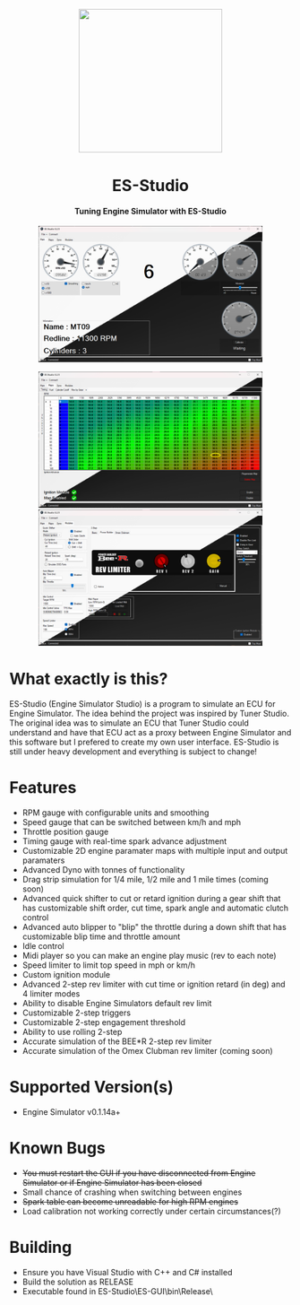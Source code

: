 <p align="center">
  <img width="256" height="256" src="https://github.com/RealIndica/ES-Studio/blob/main/preview/icon.png?raw=true">
</p>

<h1 align="center">ES-Studio</h1>
<h4 align="center">Tuning Engine Simulator with ES-Studio</h4>

<p align="center">
  <img src='preview/UI.png' width='400'>
</p>
<p float="left" align="center">
  <img src='preview/UI-Map.png' width='400'>
  <img src='preview/UI-Modules.png' width='400'>
</p>

# What exactly is this?
ES-Studio (Engine Simulator Studio) is a program to simulate an ECU for Engine Simulator. The idea behind the project was inspired by Tuner Studio. The original idea was to simulate an ECU that Tuner Studio could understand and have that ECU act as a proxy between Engine Simulator and this software but I prefered to create my own user interface. ES-Studio is still under heavy development and everything is subject to change!

# Features
- RPM gauge with configurable units and smoothing
- Speed gauge that can be switched between km/h and mph
- Throttle position gauge
- Timing gauge with real-time spark advance adjustment
- Customizable 2D engine paramater maps with multiple input and output paramaters
- Advanced Dyno with tonnes of functionality
- Drag strip simulation for 1/4 mile, 1/2 mile and 1 mile times (coming soon)
- Advanced quick shifter to cut or retard ignition during a gear shift that has customizable shift order, cut time, spark angle and automatic clutch control
- Advanced auto blipper to "blip" the throttle during a down shift that has customizable blip time and throttle amount
- Idle control
- Midi player so you can make an engine play music (rev to each note)
- Speed limiter to limit top speed in mph or km/h
- Custom ignition module
- Advanced 2-step rev limiter with cut time or ignition retard (in deg) and 4 limiter modes
- Ability to disable Engine Simulators default rev limit
- Customizable 2-step triggers
- Customizable 2-step engagement threshold
- Ability to use rolling 2-step
- Accurate simulation of the BEE*R 2-step rev limiter
- Accurate simulation of the Omex Clubman rev limiter (coming soon)

# Supported Version(s)
- Engine Simulator v0.1.14a+

# Known Bugs
- ~~You must restart the GUI if you have disconnected from Engine Simulator or if Engine Simulator has been closed~~
- Small chance of crashing when switching between engines
- ~~Spark table can become unreadable for high RPM engines~~
- Load calibration not working correctly under certain circumstances(?)

# Building
- Ensure you have Visual Studio with C++ and C# installed
- Build the solution as RELEASE
- Executable found in ES-Studio\ES-GUI\bin\Release\

